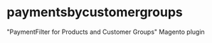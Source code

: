 paymentsbycustomergroups
========================

"PaymentFilter for Products and Customer Groups" Magento plugin

